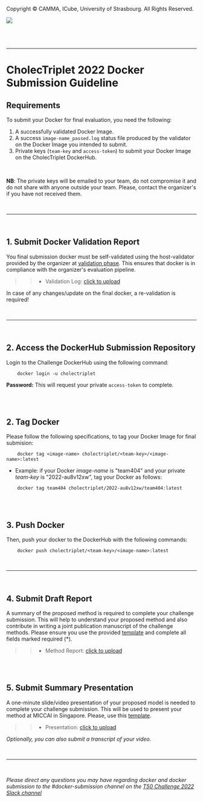 Copyright &copy; CAMMA, ICube, University of Strasbourg. All Rights Reserved.

<div>
<a href="https://cholectriplet2021.grand-challenge.org/">
<img src="https://rumc-gcorg-p-public.s3.amazonaws.com/b/649/banner2022.x10.jpeg" align="left"/>
</a>
<br>

</div>

<br />
<br>
<br>

----------------------------------------------
CholecTriplet 2022 Docker Submission Guideline
==============================================


## Requirements

To submit your Docker for final evaluation, you need the following:
1. A successfully validated Docker Image. 
2. A success `image-name_passed.log` status file produced by the validator on the Docker Image you intended to submit.
3. Private keys (`team-key` and `access-token`) to submit your Docker Image on the CholecTriplet DockerHub. 


<br>

**NB**: The private keys will be emailed to your team, do not compromise it and do not share with anyone outside your team.
Please, contact the organizer's if you have not received them.

<br>
<hr>
<br>



## 1. Submit Docker Validation Report
You final submission docker must be self-validated using the host-validator provided by the organizer at [validation phase](docker.md). 
This ensures that docker is in compliance with the organizer's evaluation pipeline.

>> * Validation Log: [click to upload](https://seafile.unistra.fr/u/d/7d934b7f5a6b4d3ca92f/)
 
In case of any changes/update on the final docker, a re-validation is required!

<br>
<hr>
<br>



## 2.    Access the DockerHub Submission Repository
Login to the Challenge DockerHub using the following command:

```
    docker login -u cholectriplet
``` 
 **Password:** This will request your private `access-token` to complete.


<br>
<br>



## 2.    Tag Docker
Please follow the following specifications, to tag your Docker Image for final submision:

```
    docker tag <image-name> cholectriplet/<team-key>/<image-name>:latest
``` 

- Example: if your Docker _image-name_ is "team404" and your private _team-key_ is "2022-au8v12xw", tag your Docker as follows:
```
    docker tag team404 cholectriplet/2022-au8v12xw/team404:latest
``` 


<br>
<br>




## 3. Push Docker
Then, push your docker to the DockerHub with the following commands:
```
    docker push cholectriplet/<team-key>/<image-name>:latest

```

<br>
<hr>
<br>


## 4. Submit Draft Report
A summary of the proposed method is required to complete your challenge submission. This will help to understand your proposed method and also contribute in writing a joint publication manuscript of the challenge methods. Please ensure you use the provided [template](https://seafile.unistra.fr/f/f7d626afa2d2433fa8a4/?dl=1) and complete all fields marked required (*).

>> * Method Report: [click to upload](https://seafile.unistra.fr/u/d/6b6f3271ac8a42aaa9fc/)


<br>
<br>

## 5. Submit Summary Presentation
A one-minute slide/video presentation of your proposed model is needed to complete your challenge submission. This will be used to present your method at MICCAI in Singapore. Please, use this [template](https://seafile.unistra.fr/f/31dd2c2a9876475a9687/?dl=1).

>> * Presentation: [click to upload](https://seafile.unistra.fr/u/d/0ec9d916a90c455db81e/)

_Optionally, you can also submit a transcript of your video._

<br>
<hr>
<br>






*Please direct any questions you may have regarding docker and docker submission to the #docker-submission channel on the [T50 Challenge 2022 Slack channel](https://join.slack.com/t/t50challenge2022/shared_invite/zt-1a1ilne29-kuNl58zarZgRLZs_vXyigg)*





